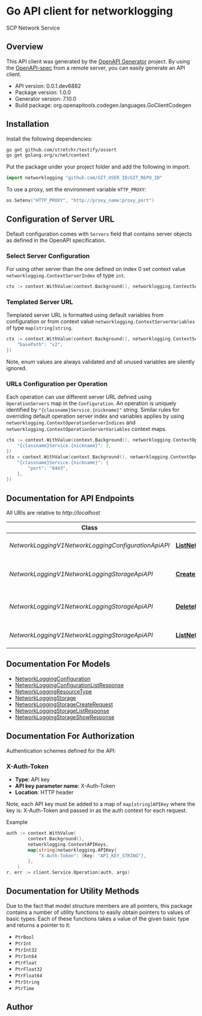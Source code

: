 # Go API client for networklogging

SCP Network Service

## Overview
This API client was generated by the [OpenAPI Generator](https://openapi-generator.tech) project.  By using the [OpenAPI-spec](https://www.openapis.org/) from a remote server, you can easily generate an API client.

- API version: 0.0.1.dev6882
- Package version: 1.0.0
- Generator version: 7.10.0
- Build package: org.openapitools.codegen.languages.GoClientCodegen

## Installation

Install the following dependencies:

```sh
go get github.com/stretchr/testify/assert
go get golang.org/x/net/context
```

Put the package under your project folder and add the following in import:

```go
import networklogging "github.com/GIT_USER_ID/GIT_REPO_ID"
```

To use a proxy, set the environment variable `HTTP_PROXY`:

```go
os.Setenv("HTTP_PROXY", "http://proxy_name:proxy_port")
```

## Configuration of Server URL

Default configuration comes with `Servers` field that contains server objects as defined in the OpenAPI specification.

### Select Server Configuration

For using other server than the one defined on index 0 set context value `networklogging.ContextServerIndex` of type `int`.

```go
ctx := context.WithValue(context.Background(), networklogging.ContextServerIndex, 1)
```

### Templated Server URL

Templated server URL is formatted using default variables from configuration or from context value `networklogging.ContextServerVariables` of type `map[string]string`.

```go
ctx := context.WithValue(context.Background(), networklogging.ContextServerVariables, map[string]string{
	"basePath": "v2",
})
```

Note, enum values are always validated and all unused variables are silently ignored.

### URLs Configuration per Operation

Each operation can use different server URL defined using `OperationServers` map in the `Configuration`.
An operation is uniquely identified by `"{classname}Service.{nickname}"` string.
Similar rules for overriding default operation server index and variables applies by using `networklogging.ContextOperationServerIndices` and `networklogging.ContextOperationServerVariables` context maps.

```go
ctx := context.WithValue(context.Background(), networklogging.ContextOperationServerIndices, map[string]int{
	"{classname}Service.{nickname}": 2,
})
ctx = context.WithValue(context.Background(), networklogging.ContextOperationServerVariables, map[string]map[string]string{
	"{classname}Service.{nickname}": {
		"port": "8443",
	},
})
```

## Documentation for API Endpoints

All URIs are relative to *http://localhost*

Class | Method | HTTP request | Description
------------ | ------------- | ------------- | -------------
*NetworkLoggingV1NetworkLoggingConfigurationApiAPI* | [**ListNetworkLoggingConfigurations**](docs/NetworkLoggingV1NetworkLoggingConfigurationApiAPI.md#listnetworkloggingconfigurations) | **Get** /v1/network-logging/configurations | List Network Logging Configurations
*NetworkLoggingV1NetworkLoggingStorageApiAPI* | [**CreateNetworkLoggingStorage**](docs/NetworkLoggingV1NetworkLoggingStorageApiAPI.md#createnetworkloggingstorage) | **Post** /v1/network-logging/storages | Create Network Logging Storage
*NetworkLoggingV1NetworkLoggingStorageApiAPI* | [**DeleteNetworkLoggingStorage**](docs/NetworkLoggingV1NetworkLoggingStorageApiAPI.md#deletenetworkloggingstorage) | **Delete** /v1/network-logging/storages/{network_logging_storage_id} | Delete Network Logging Storage
*NetworkLoggingV1NetworkLoggingStorageApiAPI* | [**ListNetworkLoggingStorages**](docs/NetworkLoggingV1NetworkLoggingStorageApiAPI.md#listnetworkloggingstorages) | **Get** /v1/network-logging/storages | List Network Logging Storages


## Documentation For Models

 - [NetworkLoggingConfiguration](docs/NetworkLoggingConfiguration.md)
 - [NetworkLoggingConfigurationListResponse](docs/NetworkLoggingConfigurationListResponse.md)
 - [NetworkLoggingResourceType](docs/NetworkLoggingResourceType.md)
 - [NetworkLoggingStorage](docs/NetworkLoggingStorage.md)
 - [NetworkLoggingStorageCreateRequest](docs/NetworkLoggingStorageCreateRequest.md)
 - [NetworkLoggingStorageListResponse](docs/NetworkLoggingStorageListResponse.md)
 - [NetworkLoggingStorageShowResponse](docs/NetworkLoggingStorageShowResponse.md)


## Documentation For Authorization


Authentication schemes defined for the API:
### X-Auth-Token

- **Type**: API key
- **API key parameter name**: X-Auth-Token
- **Location**: HTTP header

Note, each API key must be added to a map of `map[string]APIKey` where the key is: X-Auth-Token and passed in as the auth context for each request.

Example

```go
auth := context.WithValue(
		context.Background(),
		networklogging.ContextAPIKeys,
		map[string]networklogging.APIKey{
			"X-Auth-Token": {Key: "API_KEY_STRING"},
		},
	)
r, err := client.Service.Operation(auth, args)
```


## Documentation for Utility Methods

Due to the fact that model structure members are all pointers, this package contains
a number of utility functions to easily obtain pointers to values of basic types.
Each of these functions takes a value of the given basic type and returns a pointer to it:

* `PtrBool`
* `PtrInt`
* `PtrInt32`
* `PtrInt64`
* `PtrFloat`
* `PtrFloat32`
* `PtrFloat64`
* `PtrString`
* `PtrTime`

## Author



